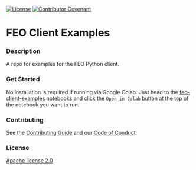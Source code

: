 [![License][license badge]][license]
[![Contributor Covenant][contributor covenant badge]][code of conduct]

[code of conduct]: https://github.com/transition-zero/feo-client-examples/blob/main/CODE-OF-CONDUCT.md
[contributor covenant badge]: https://img.shields.io/badge/Contributor%20Covenant-2.1-4baaaa.svg
[license badge]: https://img.shields.io/badge/License-Apache_2.0-blue.svg
[license]: https://opensource.org/licenses/Apache-2.0
<!-- badges-end -->



# FEO Client Examples

### Description

A repo for examples for the FEO Python client.

### Get Started

No installation is required if running via Google Colab. Just head to the [feo-client-examples](../feo-client-examples) notebooks
and click the `Open in Colab` button at the top of the notebook you want to run.

### Contributing

See the [Contributing Guide](../CONTRIBUTING.md) and our [Code of Conduct](../CODE-OF-CONDUCT.md).

### License

[Apache license 2.0](../LICENSE)
